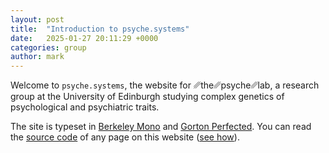 ```yaml
---
layout: post
title:  "Introduction to psyche.systems"
date:   2025-01-27 20:11:29 +0000
categories: group
author: mark
---
```


Welcome to `psyche.systems`, the website for ␥the␥psyche␥lab, a research group at the University of Edinburgh studying complex genetics of psychological and psychiatric traits.

The site is typeset in [Berkeley Mono](https://usgraphics.com/products/berkeley-mono) and [Gorton Perfected](https://shifthappens.site/gorton-perfected-specimen.pdf). You can read the <a href="{{ page.path | prepend: site.source_url}}">source code</a> of any page on this website ([see how](https://christopheradams.io/posts/2016/12/02/go-to-the-source/)).